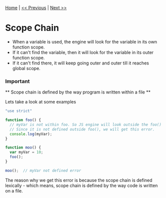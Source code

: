 [Home](../README.md) | [<< Previous](variable-hoisting.md) | [Next >>](variable-hoisting.md)


# Scope Chain

* When a variable is used, the engine will look for the variable in its own function scope.
* If it can't find the variable, then it will look for the variable in its outer function scope.
* If it can't find there, it will keep going outer and outer till it reaches global scope.

### Important

** Scope chain is defined by the way program is written within a file **

Lets take a look at some examples

```js
"use strict"

function foo() {
  // myVar is not within foo. So JS engine will look outside the foo() function and look for myVar.
  // Since it is not defined outside foo(), we will get this error.
  console.log(myVar);
}

function moo() {
  var myVar = 10;
  foo();
}

moo();  // myVar not defined error
```

The reason why we get this error is because the scope chain is defined lexically - which means, scope chain is defined by the way code is written on a file.
